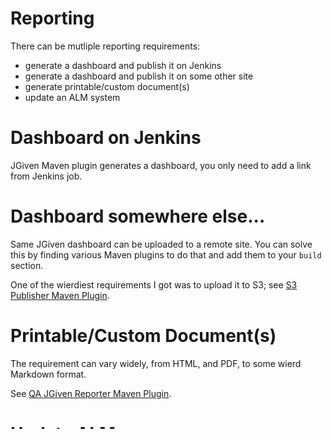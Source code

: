 # Reporting

There can be mutliple reporting requirements:

* generate a dashboard and publish it on Jenkins
* generate a dashboard and publish it on some other site
* generate printable/custom document(s)
* update an ALM system

# Dashboard on Jenkins

JGiven Maven plugin generates a dashboard, you only need to add a link from
Jenkins job.

# Dashboard somewhere else...

Same JGiven dashboard can be uploaded to a remote site. You can solve this by
finding various Maven plugins to do that and add them to your `build` section.

One of the wierdiest requirements I got was to upload it to S3;
see [S3 Publisher Maven Plugin](qa-s3-publisher-maven-plugin/index.html).

# Printable/Custom Document(s)

The requirement can vary widely, from HTML, and PDF, to some wierd Markdown
format.

See [QA JGiven Reporter Maven Plugin](qa-jgiven-reporter-maven-plugin).

# Update ALM

Application Lifecycle Management, ALM in short... There are many of these, most
common today being Jira and AzureDevops. But there are others like TestRail and
Orcanos.

There are two possible approaches:

* [QA JGiven Reporter Maven Plugin](qa-jgiven-reporter-maven-plugin/index.html)
  to generate custom reports, further uploading them in `post-integration` phase
  of Maven
* [QA TestRail Reporter](qa-testrail-reporter/index.html) to generate the
  reports and upload them after each test

See [QA Orcanos Publisher Maven Plugin](qa-orcanos-publisher-maven-plugin/index.html).

Next: [CI/CD](ci-cd.html)
